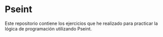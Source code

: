 # Pseint

Este repositorio contiene los ejercicios que he realizado para practicar la lógica de programación utilizando Pseint.